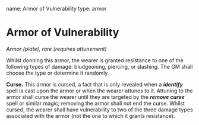 name: Armor of Vulnerability
type: armor

# Armor of Vulnerability 
_Armor (plate), rare (requires attunement)_ 

Whilst donning this armor, the wearer is granted resistance to one of the following types of damage: bludgeoning, piercing, or slashing. The GM shall choose the type or determine it randomly.

**Curse.** This armor is cursed, a fact that is only revealed when a **_identify_** spell is cast upon the armor or when the wearer attunes to it. Attuning to the armor shall curse the wearer until they are targeted by the **_remove curse_** spell or similar magic; removing the armor shall not end the curse. Whilst cursed, the wearer shall have vulnerability to two of the three damage types associated with the armor (not the one to which it grants resistance). 
